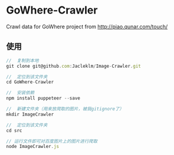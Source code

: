 # GoWhere-Crawler
Crawl data for GoWhere project from http://piao.qunar.com/touch/
## 使用
```javascript
//  复制到本地
git clone git@github.com:Jacleklm/Image-Crawler.git

//  定位到该文件夹
cd GoWhere-Crawler

//  安装依赖
npm install puppeteer --save

//  新建文件夹（用来放爬取的图片，被我gitignore了）
mkdir ImageCrawler

//  定位到该文件夹
cd src

// 运行文件即可对百度图片上的图片进行爬取
node ImageCrawler.js

```